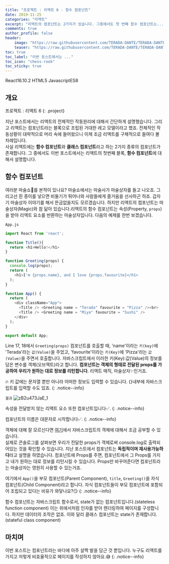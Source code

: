 ```yaml
---
title: "프로젝트 : 리액트 6 - 함수 컴포넌트"
date: 2019-11-25
categories: "리액트"
excerpt: "리액트의 컴포넌트는 2가지가 있습니다. 그중에서도 첫 번째 함수 컴포넌트는..."
comments: true
author_profile: false
header:
    image: "https://raw.githubusercontent.com/TERADA-DANTE/TERADA-DANTE.github.io/master/_images/teaser/React_image.png"
    teaser: "https://raw.githubusercontent.com/TERADA-DANTE/TERADA-DANTE.github.io/master/_images/teaser/React_teaser.png"
toc: true 
toc_label: "이번 포스트에서는 ..." 
toc_icon: "chess-rook"
toc_sticky: true
---
```


<!-- Post ID : zB2u473JaE -->

<!--Language Button HTML -->
<span><a class="React"><i class="fab fa-react"></i> React</a><a class="ReactVer">16.10.2</a></span>  <span><a class="HTML"><i class="fab fa-html5"></i> HTML</a><a class="HTMLVer">5</a></span>  <span><a class="Javascript"><i class="fab fa-js-square"></i> Javascript</a><a class="Javascriptver">ES8</a></span> 
<!--Language Button HTML -->

<!-- Main content-->

## 개요

프로젝트 : 리액트 6
{: .project}


<style>
    .project{
        text-align: center;
        font-family: 'Black Han Sans', sans-serif;
        font-size: 40px !important;
        margin-bottom: -2px !important;
    }
</style>
지난 포스트에서는 리액트의 전체적인 작동원리에 대해서 간단하게 설명했습니다. 그리고 리액트는 컴포넌트라는 블록으로 조립된 거대한 레고 모델이라고 했죠. 전체적인 작동상황이 대략적으로 머리 속에 들어왔으니 이제 조금 리액트를 구체적으로 들여다 볼 차례입니다. <br> 사실 리액트에는 **함수 컴포넌트**와 **클래스 컴포넌트**라고 하는 2가지 종류의 컴포넌트가 존재합니다. 그 중에서도 이번 포스트에서는 리액트의 첫번째 블록, **함수 컴포넌트**에 대해서 설명합니다.

## 함수 컴포넌트
여러분 마술쇼🎃를 본적이 있나요? 마술쇼에서는 마술사가 마술상자를 들고 나오죠. 그리고선 흰 종이를 넣으면 비둘기가 튀어나와 사람들에게 즐거움을 선사하곤 하죠. 갑자기 마술상자 이야기를 해서 뜬금없을지도 모르겠습니다. 하지만 리액트의 컴포넌트는 마술상자(Magic)와 참 닮아 있습니다.리액트의 함수 컴포넌트는 속성(Property, `props`)을 받아 리액트 요소를 반환하는 마술상자입니다. 다음의 예제를 한번 보겠습니다. 

`App.js`

~~~javascript
import React from 'react';

function Title(){
  return <h1>Hello!</h1>
}

function Greeting(props) {
  console.log(props);
  return (
    <h1>I'm {props.name}, and I love {props.favourite}</h1>
  );
}

function App() {
  return (
    <div className="App">
      <Title /> <Greeting name = "Terada" favourite = "Pizza" /><br>
      <Title /> <Greeting name = "Miya" favourite = "Sushi" />
    </div>
  );
}

export default App;
~~~
Line 17, 18에서 `Greeting(props)` 컴포넌트를 호출할 때, 'name'이라는 `키(key)`에 'Terada'라는 `값(Value)`을 주었고, 'favourite'이라는 `키(Key)`에 'Pizza'라는 `값(Value)`을 주면서 호출합니다. 자바스크립트에서 이러한 키(Key):값(Value)의 정보를 담은 변수를 객체(오브젝트)라고 합니다. **컴포넌트는 객체의 형태로 전달된 props를 가공하여  우리가 원하는 대로 정보를 리턴합니다**. 리액트 매직, 마술상자✨인거죠.

🔥 키 값에는 문자열 뿐만 아니라 어떠한 정보도 입력할 수 있습니다. {}내부에 자바스크립트를 입력할 수도 있죠.
{: .notice--info}

`결과`
![zB2u473JaE_1](https://raw.githubusercontent.com/TERADA-DANTE/TERADA-DANTE.github.io/master/_images/post/React/zB2u473JaE_1.png)

속성을 전달받지 않는 리액트 요소 또한 컴포넌트입니다✅. 
{: .notice--info}

컴포넌트의 이름은 대문자로 시작합니다✅. 
{: .notice--info}

객체에 대해 잘 모르신다면 [여기](https://terada-dante.github.io/javascript/%EC%9E%90%EB%B0%94%EC%8A%A4%ED%81%AC%EB%A6%BD%ED%8A%B8%EC%9D%98-%EA%B0%9D%EC%B2%B4,-%EC%98%A4%EB%B8%8C%EC%A0%9D%ED%8A%B8%EC%97%90-%EB%8C%80%ED%95%98%EC%97%AC/)에서 자바스크립트의 객체에 대해서 조금 공부할 수 있습니다.<br>
실제로 콘솔로그를 살펴보면 우리가 전달한 props가 객체로써 console.log로 출력되어있는 것을 확인할 수 있습니다. 지난 포스트에서 컴포넌트는 **독립적이며 재사용가능하다**라고 설명을 하였습니다. 컴포넌트에 Props를 주면, 컴포넌트에서 그 Props를 가지고 내가 원하는 대로 정보를 리턴시킬 수 있습니다. Props만 바꾸어준다면 컴포넌트라는 마술상자는 영원히 사용할 수 있는거죠.

여기에서 `App()`을 부모 컴포넌트(Parent Component), `title`, `Greeting()`을 자식 컴포넌트(Child Component)라고 합니다. 자식 컴포넌트들이 부모 컴포넌트에 포함되어 조립되고 있다는 비유가 와닿나요?😏
{: .notice--info}

함수 컴포넌트는 자바스크립트 함수로서, state가 없는 컴포넌트입니다.(stateless function component) 이는 위에서처럼 인자를 받아 렌더링하여 페이지를 구성합니다. 하지만 데이터의 조작은 없죠. 이와 달리 클래스 컴포넌트는 state가 존재합니다.(stateful class component) 

## 마치며 
이번 포스트는 컴포넌트라는 바다에 아주 살짝 발을 담근 것 뿐입니다. 누구도 리액트를 가지고 저렇게 비효율적으로 페이지를 작성하지 않아요.😅 
{: .notice--info}


<!-- Main content-->

<!--Footnote -->
<!--Footnote -->

<link href="https://fonts.googleapis.com/css?family=Black+Han+Sans&display=swap" rel="stylesheet">